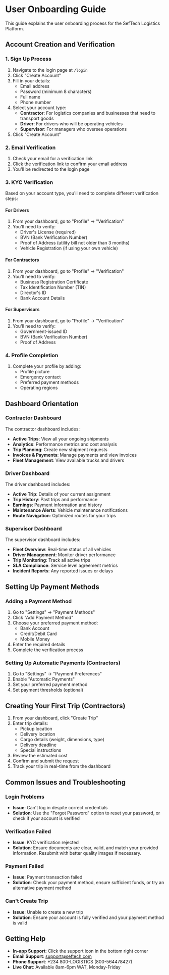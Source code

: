 # User Onboarding Guide

This guide explains the user onboarding process for the SefTech Logistics Platform.

## Account Creation and Verification

### 1. Sign Up Process

1. Navigate to the login page at `/login`
2. Click "Create Account"
3. Fill in your details:
   - Email address
   - Password (minimum 8 characters)
   - Full name
   - Phone number
4. Select your account type:
   - **Contractor**: For logistics companies and businesses that need to transport goods
   - **Driver**: For drivers who will be operating vehicles
   - **Supervisor**: For managers who oversee operations
5. Click "Create Account"

### 2. Email Verification

1. Check your email for a verification link
2. Click the verification link to confirm your email address
3. You'll be redirected to the login page

### 3. KYC Verification

Based on your account type, you'll need to complete different verification steps:

#### For Drivers
1. From your dashboard, go to "Profile" → "Verification"
2. You'll need to verify:
   - Driver's License (required)
   - BVN (Bank Verification Number)
   - Proof of Address (utility bill not older than 3 months)
   - Vehicle Registration (if using your own vehicle)

#### For Contractors
1. From your dashboard, go to "Profile" → "Verification"
2. You'll need to verify:
   - Business Registration Certificate
   - Tax Identification Number (TIN)
   - Director's ID
   - Bank Account Details

#### For Supervisors
1. From your dashboard, go to "Profile" → "Verification"
2. You'll need to verify:
   - Government-issued ID
   - BVN (Bank Verification Number)
   - Proof of Address

### 4. Profile Completion

1. Complete your profile by adding:
   - Profile picture
   - Emergency contact
   - Preferred payment methods
   - Operating regions

## Dashboard Orientation

### Contractor Dashboard

The contractor dashboard includes:
- **Active Trips**: View all your ongoing shipments
- **Analytics**: Performance metrics and cost analysis
- **Trip Planning**: Create new shipment requests
- **Invoices & Payments**: Manage payments and view invoices
- **Fleet Management**: View available trucks and drivers

### Driver Dashboard

The driver dashboard includes:
- **Active Trip**: Details of your current assignment
- **Trip History**: Past trips and performance
- **Earnings**: Payment information and history
- **Maintenance Alerts**: Vehicle maintenance notifications
- **Route Navigation**: Optimized routes for your trips

### Supervisor Dashboard

The supervisor dashboard includes:
- **Fleet Overview**: Real-time status of all vehicles
- **Driver Management**: Monitor driver performance
- **Trip Monitoring**: Track all active trips
- **SLA Compliance**: Service level agreement metrics
- **Incident Reports**: Any reported issues or delays

## Setting Up Payment Methods

### Adding a Payment Method

1. Go to "Settings" → "Payment Methods"
2. Click "Add Payment Method"
3. Choose your preferred payment method:
   - Bank Account
   - Credit/Debit Card
   - Mobile Money
4. Enter the required details
5. Complete the verification process

### Setting Up Automatic Payments (Contractors)

1. Go to "Settings" → "Payment Preferences"
2. Enable "Automatic Payments"
3. Set your preferred payment method
4. Set payment thresholds (optional)

## Creating Your First Trip (Contractors)

1. From your dashboard, click "Create Trip"
2. Enter trip details:
   - Pickup location
   - Delivery location
   - Cargo details (weight, dimensions, type)
   - Delivery deadline
   - Special instructions
3. Review the estimated cost
4. Confirm and submit the request
5. Track your trip in real-time from the dashboard

## Common Issues and Troubleshooting

### Login Problems
- **Issue**: Can't log in despite correct credentials
- **Solution**: Use the "Forgot Password" option to reset your password, or check if your account is verified

### Verification Failed
- **Issue**: KYC verification rejected
- **Solution**: Ensure documents are clear, valid, and match your provided information. Resubmit with better quality images if necessary.

### Payment Failed
- **Issue**: Payment transaction failed
- **Solution**: Check your payment method, ensure sufficient funds, or try an alternative payment method

### Can't Create Trip
- **Issue**: Unable to create a new trip
- **Solution**: Ensure your account is fully verified and your payment method is valid

## Getting Help

- **In-app Support**: Click the support icon in the bottom right corner
- **Email Support**: support@seftech.com
- **Phone Support**: +234 800-LOGISTICS (800-564478427)
- **Live Chat**: Available 8am-6pm WAT, Monday-Friday

